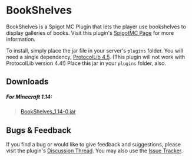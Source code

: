 # BookShelves

BookShelves is a Spigot MC Plugin that lets the player use bookshelves to display galleries of books.
Visit this plugin's [SpigotMC Page](https://www.spigotmc.org/resources/bookshelves.67225/) for more information.

To install, simply place the jar file in your server's `plugins` folder. You will need a single dependency, 
[ProtocolLib 4.5](https://www.spigotmc.org/resources/protocollib.1997/). (This plugin will not work with ProtocolLib 
version 4.4!) Place this jar in your `plugins` folder, also.

## Downloads

##### For Minecraft 1.14:
> [BookShelves_1.14-0.jar](https://github.com/Cynadyde/BookShelves/raw/master/builds/BookShelves_1.14-0.jar)


## Bugs & Feedback

If you find a bug or would like to give feedback and suggestions, please visit
the plugin's [Discussion Thread](https://www.spigotmc.org/threads/book-lecterns.219720/).
You may also use the [Issue Tracker](https://github.com/Cynadyde/BookLecterns/issues).